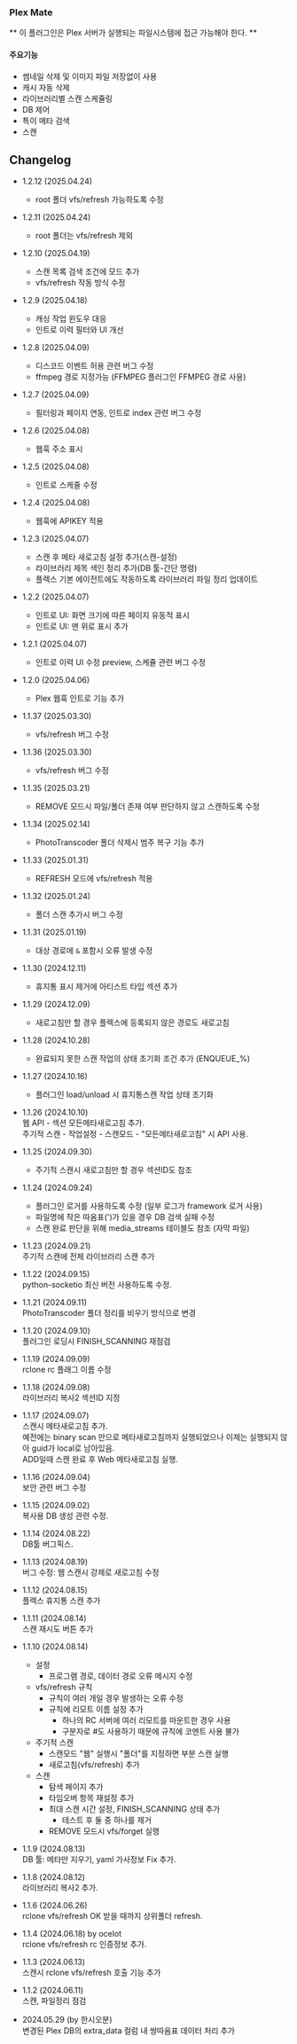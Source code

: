 ### Plex Mate

** 이 플러그인은 Plex 서버가 실행되는 파일시스템에 접근 가능해야 한다. **

#### 주요기능

  * 썸네일 삭제 및 이미지 파일 저장없이 사용
  * 캐시 자동 삭제
  * 라이브러리별 스캔 스케쥴링
  * DB 제어
  * 특이 메타 검색
  * 스캔

## Changelog
- 1.2.12 (2025.04.24)
    - root 폴더 vfs/refresh 가능하도록 수정

- 1.2.11 (2025.04.24)
    - root 폴더는 vfs/refresh 제외

- 1.2.10 (2025.04.19)
    - 스캔 목록 검색 조건에 모드 추가
    - vfs/refresh 작동 방식 수정

- 1.2.9 (2025.04.18)
    - 캐싱 작업 윈도우 대응
    - 인트로 이력 필터와 UI 개선

- 1.2.8 (2025.04.09)
    - 디스코드 이벤트 허용 관련 버그 수정
    - ffmpeg 경로 지정가능 (FFMPEG 플러그인 FFMPEG 경로 사용)

- 1.2.7 (2025.04.09)
    - 필터링과 페이지 연동, 인트로 index 관련 버그 수정

- 1.2.6 (2025.04.08)
    - 웹훅 주소 표시

- 1.2.5 (2025.04.08)
    - 인트로 스케줄 수정

- 1.2.4 (2025.04.08)
    - 웹훅에 APIKEY 적용

- 1.2.3 (2025.04.07)
    - 스캔 후 메타 새로고침 설정 추가(스캔-설정)
    - 라이브러리 제목 색인 정리 추가(DB 툴-간단 명령)
    - 플렉스 기본 에이전트에도 작동하도록 라이브러리 파일 정리 업데이트

- 1.2.2 (2025.04.07)
    - 인트로 UI: 화면 크기에 따른 페이지 유동적 표시
    - 인트로 UI: 맨 위로 표시 추가

- 1.2.1 (2025.04.07)
    - 인트로 이력 UI 수정 preview, 스케쥴 관련 버그 수정

- 1.2.0 (2025.04.06)
    - Plex 웹훅 인트로 기능 추가

- 1.1.37 (2025.03.30)
    - vfs/refresh 버그 수정

- 1.1.36 (2025.03.30)
    - vfs/refresh 버그 수정

- 1.1.35 (2025.03.21)
    - REMOVE 모드시 파일/폴더 존재 여부 판단하지 않고 스캔하도록 수정

- 1.1.34 (2025.02.14)
    - PhotoTranscoder 폴더 삭제시 범주 복구 기능 추가

- 1.1.33 (2025.01.31)
    - REFRESH 모드에 vfs/refresh 적용

- 1.1.32 (2025.01.24)
    - 폴더 스캔 추가시 버그 수정

- 1.1.31 (2025.01.19)
    - 대상 경로에 `&` 포함시 오류 발생 수정

- 1.1.30 (2024.12.11)
    - 휴지통 표시 제거에 아티스트 타입 섹션 추가

- 1.1.29 (2024.12.09)
    - 새로고침만 할 경우 플렉스에 등록되지 않은 경로도 새로고침

- 1.1.28 (2024.10.28)
    - 완료되지 못한 스캔 작업의 상태 초기화 조건 추가 (ENQUEUE_%)

- 1.1.27 (2024.10.16)
    - 플러그인 load/unload 시 휴지통스캔 작업 상태 초기화

- 1.1.26 (2024.10.10)<br>
  웹 API - 섹션 모든메타새로고침 추가.<br>
  주기적 스캔 - 작업설정 - 스캔모드 - "모든메타새로고침" 시 API 사용.

- 1.1.25 (2024.09.30)
    - 주기적 스캔시 새로고침만 할 경우 섹션ID도 참조

- 1.1.24 (2024.09.24)
    - 플러그인 로거를 사용하도록 수정 (일부 로그가 framework 로거 사용)
    - 파일명에 작은 따옴표(')가 있을 경우 DB 검색 실패 수정
    - 스캔 완료 판단을 위해 media_streams 테이블도 참조 (자막 파일)

- 1.1.23 (2024.09.21)<br>
  주기적 스캔에 전체 라이브러리 스캔 추가

- 1.1.22 (2024.09.15)<br>
  python-socketio 최신 버전 사용하도록 수정.

- 1.1.21 (2024.09.11)<br>
  PhotoTranscoder 폴더 정리를 비우기 방식으로 변경

- 1.1.20 (2024.09.10)<br>
  플러그인 로딩시 FINISH_SCANNING 재점검

- 1.1.19 (2024.09.09)<br>
  rclone rc 플래그 이름 수정

- 1.1.18 (2024.09.08)<br>
  라이브러리 복사2 섹션ID 지정

- 1.1.17 (2024.09.07)<br>
  스캔시 메타새로고침 추가.<br>
  예전에는 binary scan 만으로 메타새로고침까지 실행되었으나 이제는 실행되지 않아 guid가 local로 남아있음.<br>
  ADD일때 스캔 완료 후 Web 메타새로고침 실행.

- 1.1.16 (2024.09.04)<br>
  보안 관련 버그 수정

- 1.1.15 (2024.09.02)<br>
  복사용 DB 생성 관련 수정.

- 1.1.14 (2024.08.22)<br>
  DB툴 버그픽스.

- 1.1.13 (2024.08.19)<br>
  버그 수정: 웹 스캔시 강제로 새로고침 수정

- 1.1.12 (2024.08.15)<br>
  플렉스 휴지통 스캔 추가

- 1.1.11 (2024.08.14)<br>
  스캔 재시도 버튼 추가

- 1.1.10 (2024.08.14)
    - 설정
        - 프로그램 경로, 데이터 경로 오류 메시지 수정
    - vfs/refresh 규칙
        - 규칙이 여러 개일 경우 발생하는 오류 수정
        - 규칙에 리모트 이름 설정 추가
            - 하나의 RC 서버에 여러 리모트를 마운트한 경우 사용
            - 구분자로 #도 사용하기 때문에 규칙에 코멘트 사용 불가
    - 주기적 스캔
        - 스캔모드 "웹" 실행시 "폴더"를 지정하면 부분 스캔 실행
        - 새로고침(vfs/refresh) 추가
    - 스캔
        - 탐색 페이지 추가
        - 타임오버 항목 재설정 추가
        - 최대 스캔 시간 설정, FINISH_SCANNING 상태 추가
            - 테스트 후 둘 중 하나를 제거
        - REMOVE 모드시 vfs/forget 실행

- 1.1.9 (2024.08.13)<br>
  DB 툴: 메타만 지우기, yaml 가사정보 Fix 추가.

- 1.1.8 (2024.08.12)<br>
  라이브러리 복사2 추가.

- 1.1.6 (2024.06.26)<br>
  rclone vfs/refresh OK 받을 때까지 상위폴더 refresh.

- 1.1.4 (2024.06.18) by ocelot<br>
  rclone vfs/refresh rc 인증정보 추가.

- 1.1.3 (2024.06.13)<br>
  스캔시 rclone vfs/refresh 호출 기능 추가

- 1.1.2 (2024.06.11)<br>
  스캔, 파일정리 점검

- 2024.05.29 (by 한시오분)<br>
  변경된 Plex DB의 extra_data 컬럼 내 쌍따옴표 데이터 처리 추가
